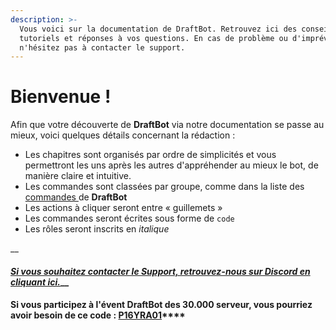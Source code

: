```yaml
---
description: >-
  Vous voici sur la documentation de DraftBot. Retrouvez ici des conseils, des
  tutoriels et réponses à vos questions. En cas de problème ou d'imprévu,
  n'hésitez pas à contacter le support.
---
```


# Bienvenue !

Afin que votre découverte de **DraftBot** via notre documentation se passe au mieux, voici quelques détails concernant la rédaction :

* Les chapitres sont organisés par ordre de simplicités et vous permettront les uns après les autres d'appréhender au mieux le bot, de manière claire et intuitive.
* Les commandes sont classées par groupe, comme dans la liste des [commandes ](https://www.draftbot.fr/commandes)de **DraftBot**
* Les actions à cliquer seront entre « guillemets »
* Les commandes seront écrites sous forme de `code`
* Les rôles seront inscrits en _italique_

\_\_

#### [_Si vous souhaitez contacter le Support, retrouvez-nous sur Discord en cliquant ici._](https://discord.com/invite/DrzKVU3)\_\_

#### Si vous participez à l'évent **DraftBot** des 30.000 serveur, vous pourriez avoir besoin de ce code : [**P16YRA01**](https://www.draftbot.fr/event/P16YRA01)\*\*\*\*



